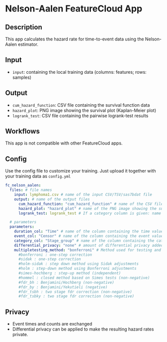 # Nelson-Aalen FeatureCloud App

## Description

This app calculates the hazard rate for time-to-event data using the Nelson-Aalen estimator.

## Input

- `input`: containing the local training data (columns: features; rows: samples)

## Output

- `cum_hazard_function`: CSV file containing the survival function data
- `hazard_plot`: PNG image showing the survival plot (Kaplan-Meier plot)
- `logrank_test`: CSV file containing the pairwise logrank-test results

## Workflows

This app is not compatible with other FeatureCloud apps.

## Config

Use the config file to customize your training. Just upload it together with your training data as `config.yml`

```yml
fc_nelson_aalen:
  files: # file names
    input: lymphoma1.csv # name of the input CSV/TSV/sas7bdat file
    output: # name of the output files
      cum_hazard_function: "cum_hazard_function" # name of the CSV file containing the survival function data
      hazard_plot: "hazard_plot" # name of the PNG image showing the survival plot (Kaplan-Meier plot)
      logrank_test: logrank_test # If a category column is given: name of CSV file containing the pairwise logrank-test results

  # parameters
  parameters:
    duration_col: "Time" # name of the column containing the time values
    event_col: "Censor" # name of the column containing the event values (1=event occurred, 0=censored)
    category_col: "Stage_group" # name of the column containing the categories that shall be analysed separately (e.g. treatment A vs. treatment B)
    differential_privacy: "none" # amount of differential privacy added to the computation (none, low, middle or high)
    multipletesting_method: "bonferroni" # Method used for testing and adjustment of pvalues in the pairwise logrank test
      #bonferroni : one-step correction
      #sidak : one-step correction
      #holm-sidak : step down method using Sidak adjustments
      #holm : step-down method using Bonferroni adjustments
      #simes-hochberg : step-up method (independent)
      #hommel : closed method based on Simes tests (non-negative)
      #fdr_bh : Benjamini/Hochberg (non-negative)
      #fdr_by : Benjamini/Yekutieli (negative)
      #fdr_tsbh : two stage fdr correction (non-negative)
      #fdr_tsbky : two stage fdr correction (non-negative)
```

## Privacy

- Event times and counts are exchanged
- Differential privacy can be applied to make the resulting hazard rates private.
